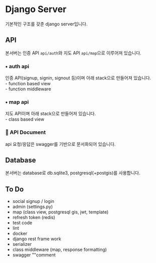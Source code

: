 # Django Server
기본적인 구조를 갖춘 django server입니다.

## API
본서버는 인증 API `api/auth`와 지도 API `api/map`으로 이루어져 있습니다.

### • auth api
인증 API(signup, signin, signout 등)이며 아래 stack으로 만들어져 있습니다.  
\- function based view  
\- function middleware  

### • map api
지도 API이며 아래 stack으로 만들어져 있습니다.  
\- class based view  

### 📔 API Document
api 요청/응답은 swagger를 기반으로 문서화되어 있습니다.

## Database
본서버는 database로 db.sqlite3, postgresql(+postgis)를 사용합니다.

## To Do
- social signup / login
- admin (settings.py)
- map (class view, postgresql gis, jwt, template)
- refresh token (redis)
- test code
- lint
- docker
- django rest frame work
- serializer
- class middleware (map, response formatting)
- swagger ""comment